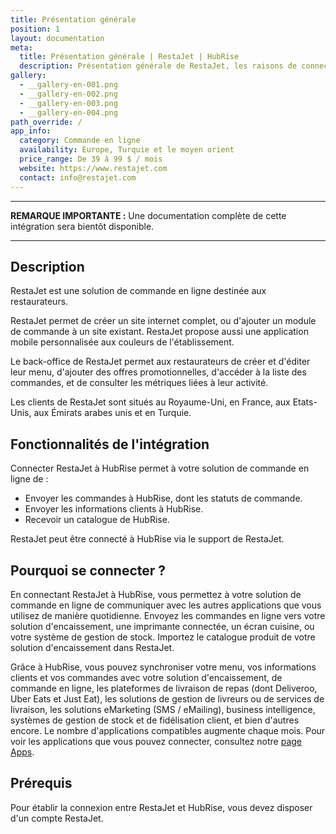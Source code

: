 ```yaml
---
title: Présentation générale
position: 1
layout: documentation
meta:
  title: Présentation générale | RestaJet | HubRise
  description: Présentation générale de RestaJet, les raisons de connecter votre solution de commande en ligne à HubRise et les fonctionnalités de l'intégration avec HubRise.
gallery:
  - __gallery-en-001.png
  - __gallery-en-002.png
  - __gallery-en-003.png
  - __gallery-en-004.png
path_override: /
app_info:
  category: Commande en ligne
  availability: Europe, Turquie et le moyen orient
  price_range: De 39 à 99 $ / mois
  website: https://www.restajet.com
  contact: info@restajet.com
---
```


---

**REMARQUE IMPORTANTE :** Une documentation complète de cette intégration sera bientôt disponible.

---

## Description

RestaJet est une solution de commande en ligne destinée aux restaurateurs.

RestaJet permet de créer un site internet complet, ou d'ajouter un module de commande à un site existant. RestaJet propose aussi une application mobile personnalisée aux couleurs de l'établissement.

Le back-office de RestaJet permet aux restaurateurs de créer et d'éditer leur menu, d'ajouter des offres promotionnelles, d'accéder à la liste des commandes, et de consulter les métriques liées à leur activité.

Les clients de RestaJet sont situés au Royaume-Uni, en France, aux Etats-Unis, aux Émirats arabes unis et en Turquie.

## Fonctionnalités de l'intégration

Connecter RestaJet à HubRise permet à votre solution de commande en ligne de :

- Envoyer les commandes à HubRise, dont les statuts de commande.
- Envoyer les informations clients à HubRise.
- Recevoir un catalogue de HubRise.

RestaJet peut être connecté à HubRise via le support de RestaJet.

## Pourquoi se connecter ?

En connectant RestaJet à HubRise, vous permettez à votre solution de commande en ligne de communiquer avec les autres applications que vous utilisez de manière quotidienne. Envoyez les commandes en ligne vers votre solution d'encaissement, une imprimante connectée, un écran cuisine, ou votre système de gestion de stock. Importez le catalogue produit de votre solution d'encaissement dans RestaJet.

Grâce à HubRise, vous pouvez synchroniser votre menu, vos informations clients et vos commandes avec votre solution d'encaissement, de commande en ligne, les plateformes de livraison de repas (dont Deliveroo, Uber Eats et Just Eat), les solutions de gestion de livreurs ou de services de livraison, les solutions eMarketing (SMS / eMailing), business intelligence, systèmes de gestion de stock et de fidélisation client, et bien d'autres encore. Le nombre d'applications compatibles augmente chaque mois. Pour voir les applications que vous pouvez connecter, consultez notre [page Apps](/apps).

## Prérequis

Pour établir la connexion entre RestaJet et HubRise, vous devez disposer d'un compte RestaJet.
